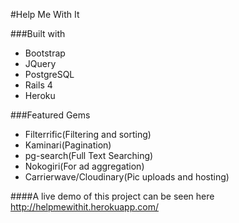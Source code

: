 #Help Me With It

###Built with 

* Bootstrap
* JQuery
* PostgreSQL
* Rails 4
* Heroku

###Featured Gems
* Filterrific(Filtering and sorting)
* Kaminari(Pagination)
* pg-search(Full Text Searching)
* Nokogiri(For ad aggregation)
* Carrierwave/Cloudinary(Pic uploads and hosting)

####A live demo of this project can be seen here http://helpmewithit.herokuapp.com/

